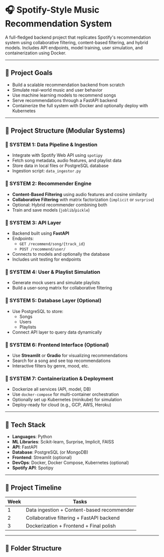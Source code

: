 # 🎧 Spotify-Style Music Recommendation System

A full-fledged backend project that replicates Spotify's recommendation system using collaborative filtering, content-based filtering, and hybrid models. Includes API endpoints, model training, user simulation, and containerization using Docker.

---

## 📌 Project Goals

- Build a scalable recommendation backend from scratch
- Simulate real-world music and user behavior
- Use machine learning models to recommend songs
- Serve recommendations through a FastAPI backend
- Containerize the full system with Docker and optionally deploy with Kubernetes

---

## 🧱 Project Structure (Modular Systems)

### 🔹 SYSTEM 1: Data Pipeline & Ingestion
- Integrate with Spotify Web API using `spotipy`
- Fetch song metadata, audio features, and playlist data
- Store data in local files or PostgreSQL database
- Ingestion script: `data_ingestor.py`

### 🔹 SYSTEM 2: Recommender Engine
- **Content-Based Filtering** using audio features and cosine similarity
- **Collaborative Filtering** with matrix factorization (`implicit` or `surprise`)
- Optional: Hybrid recommender combining both
- Train and save models (`joblib`/`pickle`)

### 🔹 SYSTEM 3: API Layer
- Backend built using **FastAPI**
- Endpoints:
  - `GET /recommend/song/{track_id}`
  - `POST /recommend/user/`
- Connects to models and optionally the database
- Includes unit testing for endpoints

### 🔹 SYSTEM 4: User & Playlist Simulation
- Generate mock users and simulate playlists
- Build a user-song matrix for collaborative filtering

### 🔹 SYSTEM 5: Database Layer (Optional)
- Use PostgreSQL to store:
  - Songs
  - Users
  - Playlists
- Connect API layer to query data dynamically

### 🔹 SYSTEM 6: Frontend Interface (Optional)
- Use **Streamlit** or **Gradio** for visualizing recommendations
- Search for a song and see top recommendations
- Interactive filters by genre, mood, etc.

### 🔹 SYSTEM 7: Containerization & Deployment
- Dockerize all services (API, model, DB)
- Use `docker-compose` for multi-container orchestration
- Optionally set up Kubernetes (minikube) for simulation
- Deploy-ready for cloud (e.g., GCP, AWS, Heroku)

---

## 🧰 Tech Stack

- **Languages**: Python
- **ML Libraries**: Scikit-learn, Surprise, Implicit, FAISS
- **API**: FastAPI
- **Database**: PostgreSQL (or MongoDB)
- **Frontend**: Streamlit (optional)
- **DevOps**: Docker, Docker Compose, Kubernetes (optional)
- **Spotify API**: Spotipy

---

## 🚀 Project Timeline

| Week | Tasks                                         |
|------|-----------------------------------------------|
| 1    | Data ingestion + Content-based recommender    |
| 2    | Collaborative filtering + FastAPI backend     |
| 3    | Dockerization + Frontend + Final polish       |

---

## 📂 Folder Structure
